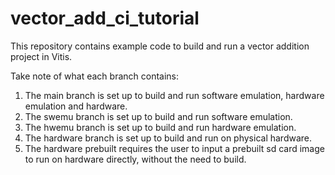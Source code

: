 # vector_add_ci_tutorial

This repository contains example code to build and run a vector addition project in Vitis. 

Take note of what each branch contains:

1. The main branch is set up to build and run software emulation, hardware emulation and hardware.
2. The swemu branch is set up to build and run software emulation.
3. The hwemu branch is set up to build and run hardware emulation.
4. The hardware branch is set up to build and run on physical hardware. 
5. The hardware prebuilt requires the user to input a prebuilt sd card image to run on hardware directly, without the need to build. 
